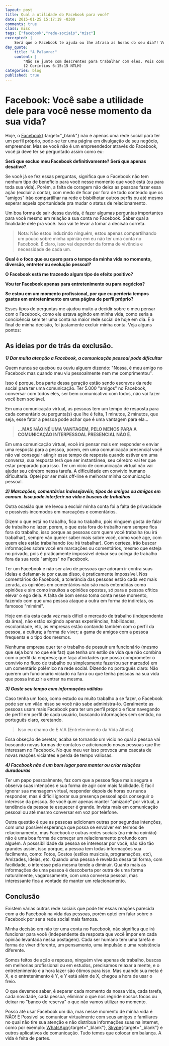 ```yaml
---
layout: post
title: Qual a utilidade do Facebook para você?
date: 2015-01-25 15:17:19 -0300
comments: true
class: misc
tags: ["facebook","rede-sociais","misc"]
excerpted: |
    Será que o Facebook te ajuda ou lhe atrasa as horas do seu dia?! Vou opinar um pouco o porque eu não tenho Facebook e alguns efeitos do mesmo faz com várias pessoas que tem uma conta.
day_quote:
    title: "A Palavra:"
    content: |
        "Não se junte com descrentes para trabalhar com eles. Pois como é que o certo pode ter alguma coisa a ver com o errado? Como é que a luz e a escuridão podem viver juntas? Como podem Cristo e o Diabo estar de acordo? O que um cristão e um descrente têm em comum?"<br>
        (2 Coríntios 6:15:15 NTLH)
categories: blog
published: true
---
```



# Facebook: Você sabe a utilidade dele para você nesse momento da sua vida?

Hoje, o [Facebook](https://www.facebook.com){:target="_blank"} não é apenas uma rede social para ter um perfil próprio, pode-se ter uma página em divulgação de seu negócio, empreender. Mas se você não é um empreendedor através do Facebook, você já deve ter se perguntado assim como eu:

**Será que excluo meu Facebook definitivamente? Será que apenas desativo?**.

Se você já se fez essas perguntas, significa que o Facebook não tem nenhum tipo de benefício para você nesse momento que você está (ou para toda sua vida). Porém, a falta de coragem não deixa as pessoas fazer essa ação (excluir a conta), com medo de ficar por fora de todo conteúdo que os "amigos" irão compartilhar na rede e bisbilhotar outros perfis ou até mesmo esperar aquela oportunidade pra mudar o status de relacionamento.

Um boa forma de sair dessa duvida, é fazer algumas perguntas importantes para você mesmo em relação a sua conta no Facebook. Saber qual a finalidade dele pra você. Isso vai te levar a tomar a decisão correta.

> Nota: Não estou induzindo ninguém, estou apenas compartilhando um pouco 
> sobre minha opinião em eu não ter uma conta no Facebook. É claro, isso vai 
> depender da forma de vivência e necessidade de cada um.

**Qual é o foco que eu quero para o tempo da minha vida no momento, diversão, entreter ou evolução pessoal?**

**O Facebook está me trazendo algum tipo de efeito positivo?**

**Vou ter Facebook apenas para entretenimento ou para negócios?**

**Se estou em um momento profissional, por que eu perderia tempos gastos em entretenimento em uma página de perfil próprio?**

Esses tipos de perguntas me ajudou muito a decidir sobre o meu pensar com o Facebook, como ele estava agindo em minha vida, como seria a concicência sem ter uma conta na maior rede social de hoje em dia. E o final de minha decisão, foi justamente excluir minha conta. Veja alguns pontos:

## As ideias por de trás da exclusão.

***1) Dar muita atenção a Facebook, a comunicação pessoal pode dificultar***

Quem nunca se queixou ou ouviu alguem dizendo: "Nossa, é meu amigo no Facebook mas quando meu viu pessoalmente nem me comprimentou".

Isso é porque, boa parte dessa geração estão sendo escravos da rede social para ter uma comunicação. Ter 5.000 "amigos" no Facebook, conversar com todos eles, ser bem comunicativo com todos, não vai fazer você bem sociável.

Em uma comunicação virtual, as pessoas tem um tempo de resposta para cada comentário ou pergunta(s) que lhe é feita, 1 minutos, 2 minutos, que seja, esse fator a pessoa pode achar que é uma vantagem para ela...

> **...MAS NÃO NÉ UMA VANTAGEM, PELO MENOS PARA A COMUNICAÇÃO INTERPESSOAL 
> PRESENCIAL NÃO É**.

Em uma comunicação virtual, você irá pensar mais em responder e enviar uma resposta para a pessoa, porem, em uma comunicação presencial você não vai conseguir atingir esse tempo de resposta quando estiver em uma conversa, sua resposta terá que ser instantânea, seu cérebro vai ter que estar preparado para isso. Ter um vício de comunicação virtual não vai ajudar seu cérebro nessa tarefa. A dificuldade em convívio humano dificultaria. Optei por ser mais off-line e melhorar minha comunicação pessoal.

***2) Marcações; comentários indesejavéis; tipos de amigos ou amigos em comum. Isso pode interferir na vida e buscas de trabalhos***

Outra ocasião que me levou a excluir minha conta foi a falta de privacidade e possiveis incomodos em marcações e comentários.

Dizem o que está no trabalho, fica no trabalho, pois ninguem gosta de falar de trabalho no lazer, porem, o que esta fora do trabalho nem sempre fica fora do trabalho, isso porque as pessoas com quem você trabalha (ou irá trabalhar), sempre vão querer saber mais sobre você, como você age, com quem eles estão trabalhando (ou irá trabalhar). Com certeza, irão buscar informações sobre você em marcações ou comentários, mesmo que esteja no privado, pois é praticamente impossivel deixar seu colega de trabalho fora da sua rede "amigos" no Facebook.

Ter um Facebook e não ser alvo de pessoas que adoram ir contra suas ideias e defamar-te por causa disso, é praticamente impossível. Nos comentários do Facebook, a tolerância das pessoas estão cada vez mais zerada, as opiniões em comentários não são mais entendidas como opiniões e sim como insultos a opiniões opostas, só para a pessoa cŕitica elevar o ego dela. A falta de bom senso toma conta nesse momento, fazendo com que uma pessoa ataque a outra em forma de indiretas, os famosos "mimimi".

Hoje em dia esta cada vez mais dificil o mercado de trabalho (independente da área), não estão exigindo apenas experiências, habilidades, escolaridade, etc, as empresas estão contando também com o perfil da pessoa, a cultura; a forma de viver; a gama de amigos com a pessoa frequenta e o tipo dos mesmos.

Nenhuma empresa quer ter o trabalho de possuir um funcionário (mesmo que seja bom no que ele faz) que tenha um estilo de vida que não combina com o perfil da empresa; que faça atividades que possa comprometer o convivio no fluxo de trabalho ou simplesmente fazer(ou ser marcado) em um comentário polêmico na rede social. Dizendo no português claro: Não querem um funcionário viciado na farra ou que tenha pessoas na sua vida que possa induzir a entrar na mesma.


***3) Gaste seu tempo com informações válidas***

Caso tenha um foco, como estudo ou muito trabalho a se fazer, o Facebook pode ser um vilão nisso se você não sabe administra-lo. Geralmente as pessoas usam mais Facebook para ter um perfil próprio e ficar navegando de perfil em perfil de cada usuário, buscando informações sem sentido, no português claro, xeretando. 

> Isso eu chamo de E.V.A (Entretenimento da Vida Alheia).

Essa obseção de xeretar, acaba se tornando um vício no qual a pessoa vai buscando novas formas de contatos e adicionando novas pessoas que lhe interesam no Facebook. No que meu ver isso provoca uma cascata de novas reações viciantes e perda de tempo valiosas.

***4) Facebook não é um bom lugar para manter ou criar relações duradouras***

Ter um papo pessoalmente, faz com que a pessoa fique mais segura e observa suas intenções e sua forma de agir com mais facilidade. É fácil ignorar sua mensagem virtual, responder depois de horas ou nunca responder, mas é difícil ignorar sua presença pessoal após conseguir o interesse da pessoa. Se você quer apenas manter "amizade" por virtual, a tendência da pessoa te esquecer é grande. Invista mais em comunicação pessoal ou até mesmo conversar em voz por telefone.

Outra questão é que as pessoas adicionam outras por segundas intenções, com uma possível esperança que possa se envolver em termos de relacionamento, mas Facebook e outras redes sociais (na minha opinião) não é uma boa forma de começar um relacionamento profundo com alguém.
A posssibilidade da pessoa se interessar por você, não são tão grandes assim, isso porque, a pessoa tem todas informações sua facilmente, como: Fotos, Gostos (estilos musicais, programações, etc), Amizades, Ideias, etc. Quando uma pessoa é revelada dessa tal forma, com facilidade, o interesse pela mesma tende a diminuir. Quanto mais as informações de uma pessoa é descoberta por outra de uma forma naturalmente, vagarosamente, com uma conversa pessoal, mas interessante fica a vontade de manter um relacionamento.


## Conclusão

Existem várias outras rede sociais que pode ter essas reações parecida com a do Facebook na vida das pessoas, porém optei em falar sobre o Facebook por ser a rede social mais famosa.

Minha decisão em não ter uma conta no Facebook, não significa que irá funcionar para você (independente da resposta que você impor em cada opinião levantada nessa postagem). Cada ser humano tem uma tarefa e forma de viver diferente, um pensamento, uma impulsão e uma resistência diferente.

Somos feitos de ação e repouso, ninguém vive apenas de trabalho, buscas em melhorias profissional ou em estudos, precisamos relaxar a mente, e o entretenimento e a hora lazer são ótimos para isso. Mas quando sua meta é X, e o entretenimento é Y, e Y está além de X, chegou a hora de usar o freio.

O que devemos saber, é separar cada momento da nossa vida, cada tarefa, cada novidade, cada pessoa, eliminar o que nos regride nossos focos ou deixar no "banco de reserva" o que não vamos utilizar no momento. 

Posso até usar Facebook um dia, mas nesse momento de minha vida é NÃO! É Possível se comunicar virtualmente com seus amigos e familiares no qual não tire sua atenção e não distribua informações suas na internet, como por exemplo: [WhatsApp](https://www.whatsapp.com/?l=pt_br){:target="_blank"}, [Skype](https://www.skype.com/pt-br/){:target="_blank"} e outros aplicativos de comunicação. Tudo temos que colocar em balança. A vida é feita de partes.